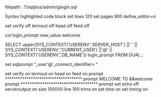 filepath : ?/sqlplus/admin/glogin.sql

Syntax highlighted code block
set lines 120
set pages 900
define_editor=vi
 
set verify off termout off head off feed off
 
col login_prompt new_value welcome
 
SELECT upper(SYS_CONTEXT('USERENV','SERVER_HOST')
||' '
|| SYS_CONTEXT('USERENV','CURRENT_USER')
||'@'
|| SYS_CONTEXT('USERENV','DB_NAME')) login_prompt
FROM DUAL
;
 
 
set sqlprompt "_user'@'_connect_identifier> "
 
set verify on termout on head on feed on
prompt ************************************
prompt WELCOME TO &&welcome
prompt ************************************
prompt
set echo off serveroutput on size 100000 line 100 trims on
set time on
set timing on
